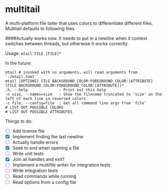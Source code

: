 # multitail
A multi-platform file tailer that uses colors to differentiate different files. Multitail defaults to following files.

####Actually works now.
It needs to put in a newline when it context switches between threads, but otherwise it works correctly.

Usage: `mtail FILE [FILE]*`

In the future:
```shell
mtail # invoked with no arguments, will read arguments from './mtail.toml'
mtail [OPTIONS] FILE BACKGROUND_COLOR:FOREGROUND_COLOR:[ATTRIBUTE] [FILE BACKGROUND_COLOR:FOREGROUND_COLOR:[ATTRIBUTE]]*
-h, --help              : Print out this help
-n size, --names=size   : Show the filename truncated to 'size' on the left of each line in reversed colors
-c file, --config=file  : Get all command line args from 'file'
# LIST OUT POSSIBLE COLORS
# LIST OUT POSSIBLE ATTRIBUTES
```
Things to do:
- [ ] Add license file
- [x] Implement finding the last newline
- [ ] Actually handle errors
- [x] Seek to end when opening a file
- [ ] Write unit tests
- [x] Join all handles and exit?
- [ ] Implement a multifile writer for integration tests
- [ ] Write integration tests
- [ ] Read commands while running
- [ ] Read options from a config file
